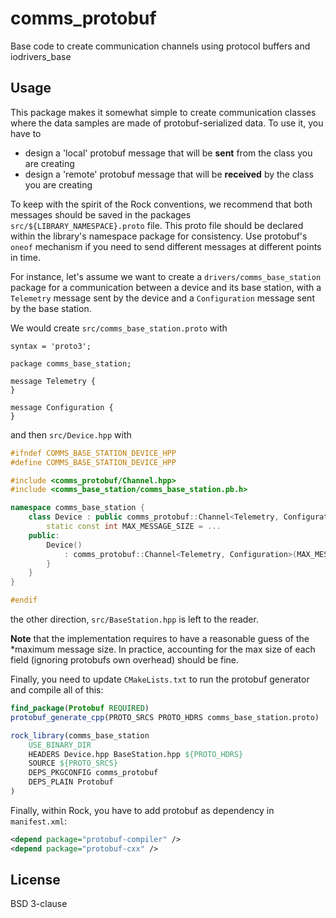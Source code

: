 # comms_protobuf

Base code to create communication channels using protocol buffers and iodrivers_base

## Usage

This package makes it somewhat simple to create communication classes where the
data samples are made of protobuf-serialized data. To use it, you have to

- design a 'local' protobuf message that will be **sent** from the class you are
  creating
- design a 'remote' protobuf message that will be **received** by the class you
  are creating

To keep with the spirit of the Rock conventions, we recommend that both
messages should be saved in the packages `src/${LIBRARY_NAMESPACE}.proto`
file. This proto file should be declared within the library's namespace
package for consistency. Use protobuf's `oneof` mechanism if you need to send
different messages at different points in time.

For instance, let's assume we want to create a `drivers/comms_base_station`
package for a communication between a device and its base station, with a
`Telemetry` message sent by the device and a `Configuration` message sent by the
base station.

We would create `src/comms_base_station.proto` with

~~~
syntax = 'proto3';

package comms_base_station;

message Telemetry {
}

message Configuration {
}
~~~

and then `src/Device.hpp` with

~~~ cpp
#ifndef COMMS_BASE_STATION_DEVICE_HPP
#define COMMS_BASE_STATION_DEVICE_HPP

#include <comms_protobuf/Channel.hpp>
#include <comms_base_station/comms_base_station.pb.h>

namespace comms_base_station {
    class Device : public comms_protobuf::Channel<Telemetry, Configuration> {
        static const int MAX_MESSAGE_SIZE = ...
    public:
        Device()
            : comms_protobuf::Channel<Telemetry, Configuration>(MAX_MESSAGE_SIZE) {
        }
    }
}

#endif
~~~

the other direction, `src/BaseStation.hpp` is left to the reader.

**Note** that the implementation requires to have a reasonable guess of the
*maximum message size. In practice, accounting for the max size of each field
(ignoring protobufs own overhead) should be fine.

Finally, you need to update `CMakeLists.txt` to run the protobuf generator and
compile all of this:

~~~ cmake
find_package(Protobuf REQUIRED)
protobuf_generate_cpp(PROTO_SRCS PROTO_HDRS comms_base_station.proto)

rock_library(comms_base_station
    USE_BINARY_DIR
    HEADERS Device.hpp BaseStation.hpp ${PROTO_HDRS}
    SOURCE ${PROTO_SRCS}
    DEPS_PKGCONFIG comms_protobuf
    DEPS_PLAIN Protobuf
)
~~~

Finally, within Rock, you have to add protobuf as dependency in `manifest.xml`:

~~~ xml
<depend package="protobuf-compiler" />
<depend package="protobuf-cxx" />
~~~


## License

BSD 3-clause
